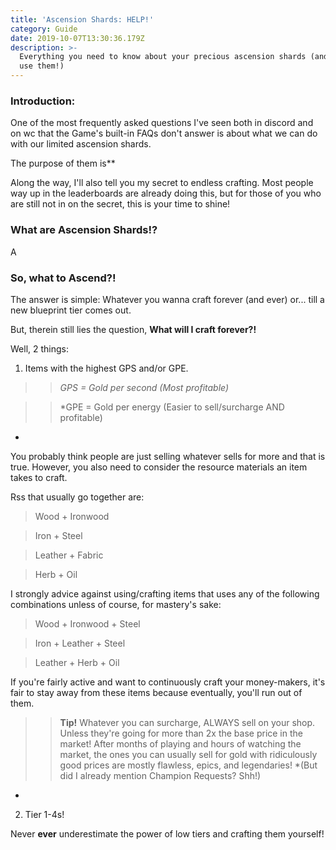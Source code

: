 ```yaml
---
title: 'Ascension Shards: HELP!'
category: Guide
date: 2019-10-07T13:30:36.179Z
description: >-
  Everything you need to know about your precious ascension shards (and where to
  use them!)
---
```

### Introduction:
One of the most frequently asked questions I've seen both in discord and on wc that the Game's built-in FAQs don't answer is about what we can do with our limited ascension shards.

The purpose of them is**

Along the way, I'll also tell you my secret to endless crafting. Most people way up in the leaderboards are already doing this, but for those of you who are still not in on the secret, this is your time to shine!

### What are Ascension Shards!?

A

### So, what to Ascend?!

The answer is simple: Whatever you wanna craft forever (and ever) or... till a new blueprint tier comes out.

But, therein still lies the question, **What will I craft forever?!**

Well, 2 things:
1. Items with the highest GPS and/or GPE.

>> *GPS = Gold per second (Most profitable)*

>> *GPE = Gold per energy (Easier to sell/surcharge AND profitable)*

You probably think people are just selling whatever sells for more and that is true. However, you also need to consider the resource materials an item takes to craft.

Rss that usually go together are:
> Wood + Ironwood

> Iron + Steel

> Leather + Fabric

> Herb + Oil

I strongly advice against using/crafting items that uses any of the following combinations unless of course, for mastery's sake:
> Wood + Ironwood + Steel

> Iron + Leather + Steel

> Leather + Herb + Oil

If you're fairly active and want to continuously craft your money-makers, it's fair to stay away from these items because eventually, you'll run out of them.

>> **Tip!** Whatever you can surcharge, ALWAYS sell on your shop. Unless they're going for more than 2x the base price in the market! After months of playing and hours of watching the market, the ones you can usually sell for gold with ridiculously good prices are mostly flawless, epics, and legendaries! *(But did I already mention Champion Requests? Shh!)*

2. Tier 1-4s!

Never **ever** underestimate the power of low tiers and crafting them yourself!
